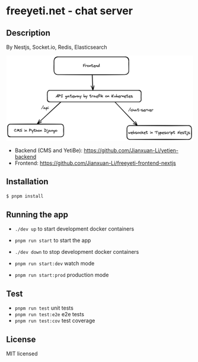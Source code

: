 # freeyeti.net - chat server

## Description

By Nestjs, Socket.io, Redis, Elasticsearch

![architect](./docs/architect.png)

* Backend (CMS and YetiBe): https://github.com/Jianxuan-Li/yetien-backend
* Frontend: https://github.com/Jianxuan-Li/freeyeti-frontend-nextjs

## Installation

```bash
$ pnpm install
```

## Running the app

* `./dev up` to start development docker containers
* `pnpm run start` to start the app
* `./dev down` to stop development docker containers

* `pnpm run start:dev` watch mode
* `pnpm run start:prod` production mode

## Test

* `pnpm run test` unit tests
* `pnpm run test:e2e` e2e tests
* `pnpm run test:cov` test coverage

## License

MIT licensed
